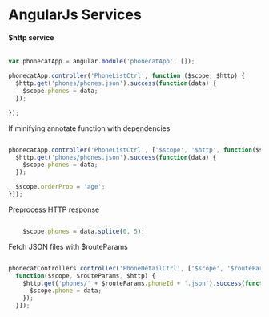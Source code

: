 AngularJs Services
==================

#### $http service

``` javascript

var phonecatApp = angular.module('phonecatApp', []);

phonecatApp.controller('PhoneListCtrl', function ($scope, $http) {
  $http.get('phones/phones.json').success(function(data) {
    $scope.phones = data;
  });

});

```

If minifying annotate function with dependencies

``` javascript

phonecatApp.controller('PhoneListCtrl', ['$scope', '$http', function($scope, $http) {
  $http.get('phones/phones.json').success(function(data) {
    $scope.phones = data;
  });

  $scope.orderProp = 'age';
}]);

```

Preprocess HTTP response

``` javascript

    $scope.phones = data.splice(0, 5);

```

Fetch JSON files with $routeParams

``` javascript

phonecatControllers.controller('PhoneDetailCtrl', ['$scope', '$routeParams', '$http',
  function($scope, $routeParams, $http) {
    $http.get('phones/' + $routeParams.phoneId + '.json').success(function(data) {
      $scope.phone = data;
    });
  }]);

```

